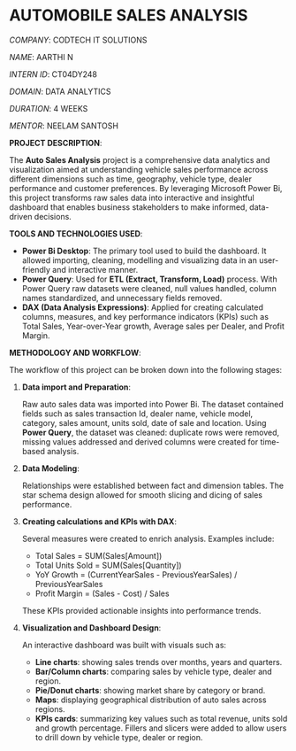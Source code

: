 # AUTOMOBILE SALES ANALYSIS

_COMPANY_: CODTECH IT SOLUTIONS

_NAME_: AARTHI N

_INTERN ID_: CT04DY248

_DOMAIN_: DATA ANALYTICS

_DURATION_: 4 WEEKS

_MENTOR_: NEELAM SANTOSH

**PROJECT DESCRIPTION**:

The **Auto Sales Analysis** project is a comprehensive data analytics and visualization aimed at understanding vehicle sales performance across different dimensions such as time, geography, vehicle type, dealer performance and customer preferences. By leveraging Microsoft Power Bi, this project transforms raw sales data into interactive and insightful dashboard that enables business stakeholders to make informed, data-driven decisions.

**TOOLS AND TECHNOLOGIES USED**:

  * **Power Bi Desktop**: The primary tool used to build the dashboard. It allowed importing, cleaning, modelling and visualizing data in an user-friendly and interactive manner.
  * **Power Query**: Used for **ETL (Extract, Transform, Load)** process. With Power Query raw datasets were cleaned, null values handled, column names standardized, and unnecessary fields removed.
  * **DAX (Data Analysis Expressions)**: Applied for creating calculated columns, measures, and key performance indicators (KPIs) such as Total Sales, Year-over-Year growth, Average sales per Dealer, and Profit Margin.

**METHODOLOGY AND WORKFLOW**:

The workflow of this project can be broken down into the following stages:

  1. **Data import and Preparation**:

     Raw auto sales data was imported into Power Bi. The dataset contained fields such as sales transaction Id, dealer name, vehicle model, category, sales amount, units sold, date of sale and location. Using **Power Query**, the dataset was cleaned: duplicate rows were removed, missing values addressed and derived columns were created for time-based analysis.

  2. **Data Modeling**:

      Relationships were established between fact and dimension tables. The star schema design allowed for smooth slicing and dicing of sales performance.

  3. **Creating calculations and KPIs with DAX**:

      Several measures were created to enrich analysis. Examples include:

       * Total Sales = SUM(Sales[Amount])
       * Total Units Sold = SUM(Sales[Quantity])
       * YoY Growth = (CurrentYearSales - PreviousYearSales) / PreviousYearSales
       * Profit Margin = (Sales - Cost) / Sales

      These KPIs provided actionable insights into performance trends.

  4. **Visualization and Dashboard Design**:

      An interactive dashboard was built with visuals such as:

       * **Line charts**: showing sales trends over months, years and quarters.
       * **Bar/Column charts**: comparing sales by vehicle type, dealer and region.
       * **Pie/Donut charts**: showing market share by category or brand.
       * **Maps**: displaying geographical distribution of auto sales across regions.
       * **KPIs cards**: summarizing key values such as total revenue, units sold and growth percentage. Fillers and slicers were added to allow users to drill down by vehicle type, dealer or region.
         
     
     
